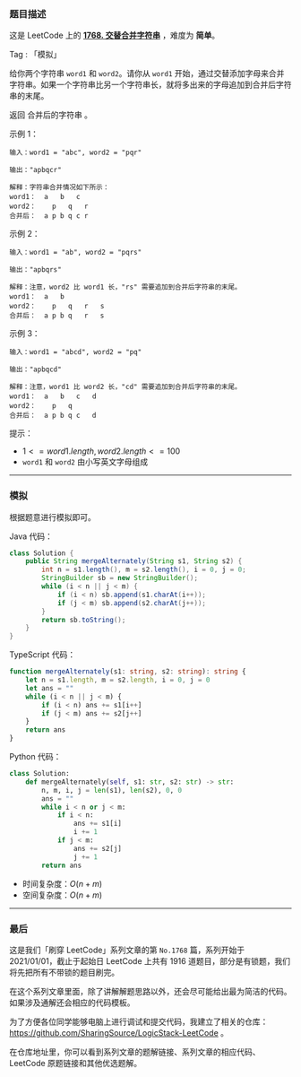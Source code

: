 ### 题目描述

这是 LeetCode 上的 **[1768. 交替合并字符串](https://leetcode.cn/problems/merge-strings-alternately/solution/by-ac_oier-rjve/)** ，难度为 **简单**。

Tag : 「模拟」



给你两个字符串 `word1` 和 `word2`。请你从 `word1` 开始，通过交替添加字母来合并字符串。如果一个字符串比另一个字符串长，就将多出来的字母追加到合并后字符串的末尾。

返回 合并后的字符串 。

示例 1：
```
输入：word1 = "abc", word2 = "pqr"

输出："apbqcr"

解释：字符串合并情况如下所示：
word1：  a   b   c
word2：    p   q   r
合并后：  a p b q c r
```
示例 2：
```
输入：word1 = "ab", word2 = "pqrs"

输出："apbqrs"

解释：注意，word2 比 word1 长，"rs" 需要追加到合并后字符串的末尾。
word1：  a   b 
word2：    p   q   r   s
合并后：  a p b q   r   s
```
示例 3：
```
输入：word1 = "abcd", word2 = "pq"

输出："apbqcd"

解释：注意，word1 比 word2 长，"cd" 需要追加到合并后字符串的末尾。
word1：  a   b   c   d
word2：    p   q 
合并后：  a p b q c   d
```

提示：
* $1 <= word1.length, word2.length <= 100$
* `word1` 和 `word2` 由小写英文字母组成

---

### 模拟

根据题意进行模拟即可。

Java 代码：
```Java
class Solution {
    public String mergeAlternately(String s1, String s2) {
        int n = s1.length(), m = s2.length(), i = 0, j = 0;
        StringBuilder sb = new StringBuilder();
        while (i < n || j < m) {
            if (i < n) sb.append(s1.charAt(i++));
            if (j < m) sb.append(s2.charAt(j++));
        }
        return sb.toString();
    }
}
```
TypeScript 代码：
```TypeScript
function mergeAlternately(s1: string, s2: string): string {
    let n = s1.length, m = s2.length, i = 0, j = 0
    let ans = ""
    while (i < n || j < m) {
        if (i < n) ans += s1[i++]
        if (j < m) ans += s2[j++]
    }
    return ans
}
```
Python 代码：
```Python
class Solution:
    def mergeAlternately(self, s1: str, s2: str) -> str:
        n, m, i, j = len(s1), len(s2), 0, 0
        ans = ""
        while i < n or j < m:
            if i < n:
                ans += s1[i]
                i += 1
            if j < m:
                ans += s2[j]
                j += 1
        return ans   
```
* 时间复杂度：$O(n + m)$
* 空间复杂度：$O(n + m)$

---

### 最后

这是我们「刷穿 LeetCode」系列文章的第 `No.1768` 篇，系列开始于 2021/01/01，截止于起始日 LeetCode 上共有 1916 道题目，部分是有锁题，我们将先把所有不带锁的题目刷完。

在这个系列文章里面，除了讲解解题思路以外，还会尽可能给出最为简洁的代码。如果涉及通解还会相应的代码模板。

为了方便各位同学能够电脑上进行调试和提交代码，我建立了相关的仓库：https://github.com/SharingSource/LogicStack-LeetCode 。

在仓库地址里，你可以看到系列文章的题解链接、系列文章的相应代码、LeetCode 原题链接和其他优选题解。

